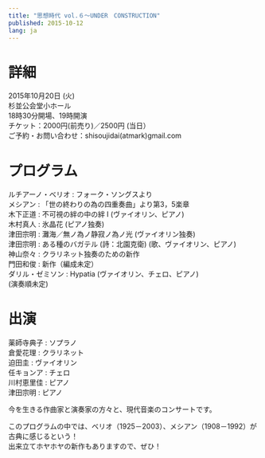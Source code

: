 ```yaml
---
title: "思想時代 vol.６～UNDER　CONSTRUCTION"
published: 2015-10-12
lang: ja
---
```



# 詳細

2015年10月20日 (火)  
杉並公会堂小ホール  
18時30分開場、19時開演  
チケット：2000円(前売り)／2500円 (当日）  
ご予約・お問い合わせ：shisoujidai(atmark)gmail.com


# プログラム

ルチアーノ・べリオ : フォーク・ソングスより  
メシアン : 「世の終わりの為の四重奏曲」より第3，5楽章  
木下正道 : 不可視の絆の中の絆 I (ヴァイオリン、ピアノ)  
木村真人 : 氷晶花 (ピアノ独奏)  
津田宗明 : 灘海／無ノ為ノ静寂ノ為ノ光 (ヴァイオリン独奏)  
津田宗明 : ある種のバガテル (詩：北園克衛) (歌、ヴァイオリン、ピアノ)  
神山奈々 : クラリネット独奏のための新作  
門田和俊 : 新作（編成未定）  
ダリル・ゼミソン : Hypatia (ヴァイオリン、チェロ、ピアノ)  
(演奏順未定)


# 出演
薬師寺典子 : ソプラノ  
倉愛花理 : クラリネット  
迫田圭 : ヴァイオリン  
任キョンア : チェロ  
川村恵里佳 : ピアノ  
津田宗明 : ピアノ  


今を生きる作曲家と演奏家の方々と、現代音楽のコンサートです。

このプログラムの中では、ベリオ（1925－2003）、メシアン（1908－1992）が古典に感じるという！  
出来立てホヤホヤの新作もありますので、ぜひ！


